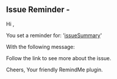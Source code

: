 ## Issue Reminder - <issueKey>

Hi <userkey>,

You set a reminder for: '[issueSummary][1]'

With the following message:

> <message>

Follow the link to see more about the issue.

Cheers,
Your friendly RemindMe plugin.

 [1]: http://example.com
